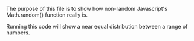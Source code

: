 The purpose of this file is to show how non-random Javascript's Math.random() function really is.

Running this code will show a near equal distribution between a range of numbers.
